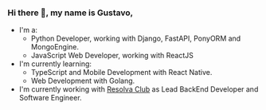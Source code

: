 ### Hi there 👋, my name is Gustavo,

<!--
**gustcorrea/gustcorrea** is a ✨ _special_ ✨ repository because its `README.md` (this file) appears on your GitHub profile.

Here are some ideas to get you started:

- 🔭 I’m currently working on ...
- 🌱 I’m currently learning ...
- 👯 I’m looking to collaborate on ...
- 🤔 I’m looking for help with ...
- 💬 Ask me about ...
- 📫 How to reach me: ...
- 😄 Pronouns: ...
- ⚡ Fun fact: ...
-->

  - I'm a:
    - Python Developer, working with Django, FastAPI, PonyORM and MongoEngine.
    - JavaScript Web Developer, working with ReactJS
  - I'm currently learning:
    - TypeScript and Mobile Development with React Native.
    - Web Development with Golang.
  - I'm currently working with [Resolva Club](https://www.resolvaclub.com) as Lead BackEnd Developer and Software Engineer.

